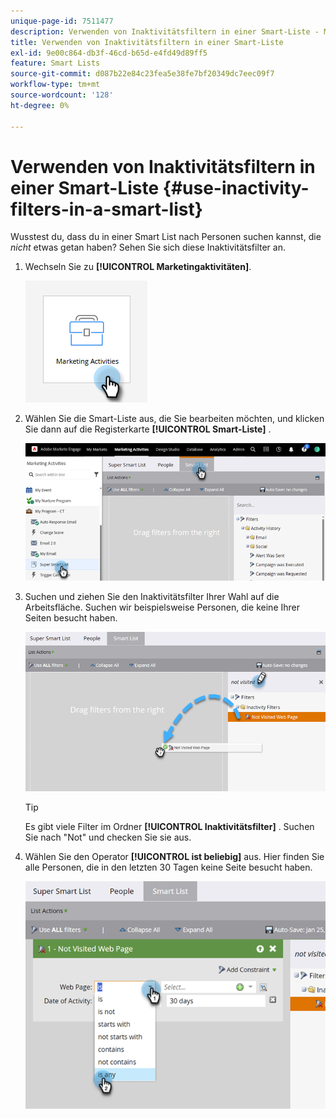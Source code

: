 ```yaml
---
unique-page-id: 7511477
description: Verwenden von Inaktivitätsfiltern in einer Smart-Liste - Marketo-Dokumente - Produktdokumentation
title: Verwenden von Inaktivitätsfiltern in einer Smart-Liste
exl-id: 9e00c864-db3f-46cd-b65d-e4fd49d89ff5
feature: Smart Lists
source-git-commit: d087b22e84c23fea5e38fe7bf20349dc7eec09f7
workflow-type: tm+mt
source-wordcount: '128'
ht-degree: 0%

---
```


# Verwenden von Inaktivitätsfiltern in einer Smart-Liste {#use-inactivity-filters-in-a-smart-list}

Wusstest du, dass du in einer Smart List nach Personen suchen kannst, die _nicht_ etwas getan haben? Sehen Sie sich diese Inaktivitätsfilter an.

1. Wechseln Sie zu **[!UICONTROL Marketingaktivitäten]**.

   ![](assets/use-inactivity-filters-in-a-smart-list-1.png)

1. Wählen Sie die Smart-Liste aus, die Sie bearbeiten möchten, und klicken Sie dann auf die Registerkarte **[!UICONTROL Smart-Liste]** .

   ![](assets/use-inactivity-filters-in-a-smart-list-2.png)

1. Suchen und ziehen Sie den Inaktivitätsfilter Ihrer Wahl auf die Arbeitsfläche. Suchen wir beispielsweise Personen, die keine Ihrer Seiten besucht haben.

   ![](assets/use-inactivity-filters-in-a-smart-list-3.png)

   >[!TIP]
   >
   >Es gibt viele Filter im Ordner **[!UICONTROL Inaktivitätsfilter]** . Suchen Sie nach &quot;Not&quot; und checken Sie sie aus.

1. Wählen Sie den Operator **[!UICONTROL ist beliebig]** aus. Hier finden Sie alle Personen, die in den letzten 30 Tagen keine Seite besucht haben.

   ![](assets/use-inactivity-filters-in-a-smart-list-4.png)
